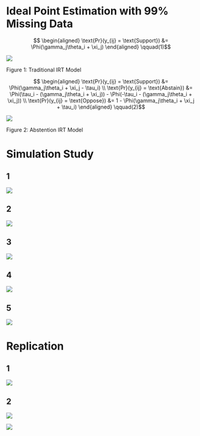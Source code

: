 # Ideal Point Estimation with 99% Missing Data


<span id="eq-irt">$$
\begin{aligned}
  \text{Pr}(y_{ij} = \text{Support}) &= \Phi(\gamma_j\theta_i + \xi_j)
\end{aligned}
 \qquad(1)$$</span>

<div id="fig-irt">

![](README_files/figure-commonmark/fig-irt-1.png)

Figure 1: Traditional IRT Model

</div>

<span id="eq-irt-tau">$$
\begin{aligned}
   \text{Pr}(y_{ij} = \text{Support}) &= \Phi(\gamma_j\theta_i + \xi_j - \tau_i) \\
   \text{Pr}(y_{ij} = \text{Abstain}) &= \Phi(\tau_i - (\gamma_j\theta_i + \xi_j)) - \Phi(-\tau_i - (\gamma_j\theta_i + \xi_j)) \\
   \text{Pr}(y_{ij} = \text{Oppose}) &= 1 - \Phi(\gamma_j\theta_i + \xi_j + \tau_i) 
\end{aligned}
 \qquad(2)$$</span>

<div id="fig-irt-abs">

![](README_files/figure-commonmark/fig-irt-abs-1.png)

Figure 2: Abstention IRT Model

</div>

# Simulation Study

<div class="panel-tabset">

## 1

![](README_files/figure-commonmark/chnk1-1.png)

## 2

![](README_files/figure-commonmark/chnk2-1.png)

## 3

![](README_files/figure-commonmark/chnk3-1.png)

## 4

![](README_files/figure-commonmark/chnk4-1.png)

## 5

![](README_files/figure-commonmark/chnk5-1.png)

</div>

# Replication

<div class="panel-tabset">

## 1

![](README_files/figure-commonmark/unnamed-chunk-6-1.png)

## 2

![](README_files/figure-commonmark/unnamed-chunk-7-1.png)

</div>

![](README_files/figure-commonmark/unnamed-chunk-8-1.png)
